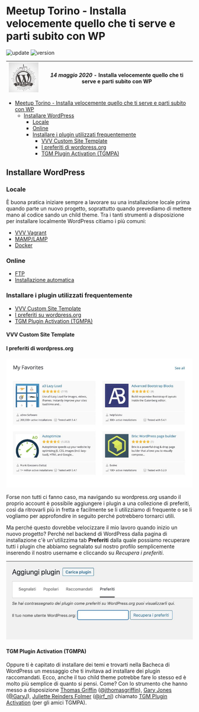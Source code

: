 # Meetup Torino - Installa velocemente quello che ti serve e parti subito con WP

![update](https://img.shields.io/badge/update-2020.05.14-informational)
![version](https://img.shields.io/badge/version-0.1-blue)


|![Meetup Torino](imgs/meetup-torino-icon.jpeg) | *14 maggio 2020* - Installa velocemente quello che ti serve e parti subito con WP|
|--|--|

- [Meetup Torino - Installa velocemente quello che ti serve e parti subito con WP](#meetup-torino---installa-velocemente-quello-che-ti-serve-e-parti-subito-con-wp)
  - [Installare WordPress](#installare-wordpress)
    - [Locale](#locale)
    - [Online](#online)
    - [Installare i plugin utilizzati frequentemente](#installare-i-plugin-utilizzati-frequentemente)
      - [VVV Custom Site Template](#vvv-custom-site-template)
      - [I preferiti di wordpress.org](#i-preferiti-di-wordpressorg)
      - [TGM Plugin Activation (TGMPA)](#tgm-plugin-activation-tgmpa)



## Installare WordPress

### Locale

È buona pratica iniziare sempre a lavorare su una installazione locale prima quando parte un nuovo progetto, soprattutto quando prevediamo di mettere mano al codice sando un child theme. Tra i tanti strumenti a disposizione per installare localmente WordPress citiamo i più comuni:

  * [VVV Vagrant](https://github.com/Varying-Vagrant-Vagrants/VVV)
  * [MAMP/LAMP](https://www.mamp.info/en/mac/)
  * [Docker](https://hub.docker.com/_/wordpress/)

### Online
  * [FTP](https://wordpress.org/support/category/installation/)
  * [Installazione automatica](https://wordpress.org/support/article/automated-installation/)
### Installare i plugin utilizzati frequentemente
  * [VVV Custom Site Template](https://github.com/Varying-Vagrant-Vagrants/custom-site-template)
  * [I preferiti su wordpress.org](https://wordpress.org/plugins/browse/favorites/)
  * [TGM Plugin Activation (TGMPA)](https://github.com/TGMPA/TGM-Plugin-Activation)


#### VVV Custom Site Template



#### I preferiti di wordpress.org

![I miei preferiti](imgs/preferiti.jpg)

Forse non tutti ci fanno caso, ma navigando su wordpress.org usando il proprio account è possibile aggiungere i plugin a una collezione di preferiti, così da ritrovarli più in fretta e facilmente se li utilizziamo di frequente o se li vogliamo per approfondire in seguito perché potrebbero tornarci utili.

Ma perché questo dovrebbe velocizzare il mio lavoro quando inizio un nuovo progetto? Perché nel backend di WordPress dalla pagina di installazione c'è un'utilizzima tab **Preferiti** dalla quale possiamo recuperare tutti i plugin che abbiamo segnalato sul nostro profilo semplicemente inserendo il nostro username e cliccando su *Recupera i preferiti*. 

![recuperare i preferiti](imgs/preferiti-2.jpg)

#### TGM Plugin Activation (TGMPA)

Oppure ti è capitato di installare dei temi e trovarti nella Bacheca di WordPress un messaggio che ti invitava ad installare dei plugin raccomandati. Ecco, anche il tuo child theme potrebbe fare lo stesso ed è molto più semplice di quanto si pensi. Come? Con lo strumento che hanno messo a disposizione [Thomas Griffin](https://github.com/thomasgriffin) ([@jthomasgriffin](https://twitter.com/jthomasgriffin)), [Gary Jones](https://github.com/GaryJones) ([@GaryJ](https://twitter.com/GaryJ)), [Juliette Reinders Folmer](https://github.com/jrfnl) ([@jrf_nl](https://twitter.com/jrf_nl)) chiamato [TGM Plugin Activation](https://github.com/TGMPA/TGM-Plugin-Activation) (per gli amici TGMPA).